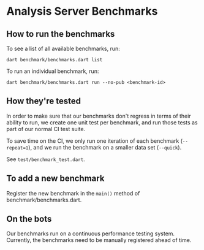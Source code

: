 # Analysis Server Benchmarks

## How to run the benchmarks

To see a list of all available benchmarks, run:

```
dart benchmark/benchmarks.dart list
```

To run an individual benchmark, run:

```
dart benchmark/benchmarks.dart run --no-pub <benchmark-id>
```

## How they're tested

In order to make sure that our benchmarks don't regress in terms of their
ability to run, we create one unit test per benchmark, and run those tests
as part of our normal CI test suite.

To save time on the CI, we only run one iteration of each benchmark
(`--repeat=1`), and we run the benchmark on a smaller data set (`--quick`).

See `test/benchmark_test.dart`.

## To add a new benchmark

Register the new benchmark in the `main()` method of benchmark/benchmarks.dart.

## On the bots

Our benchmarks run on a continuous performance testing system. Currently, the
benchmarks need to be manually registered ahead of time.
